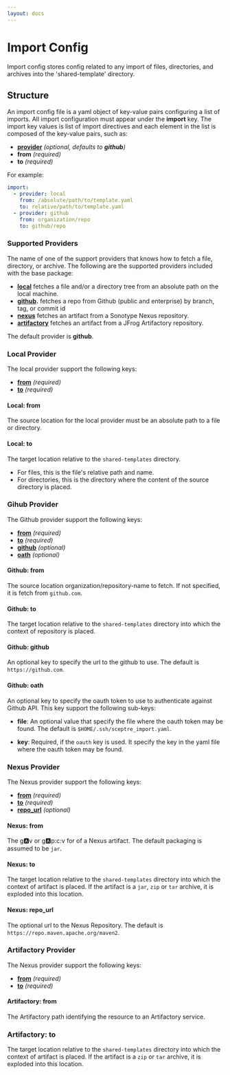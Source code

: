 ```yaml
---
layout: docs
---
```


# Import Config

Import config stores config related to any import of files, directories, and archives into the 'shared-template' directory.

## Structure

An import config file is a yaml object of key-value pairs configuring a list of imports. 
All import configuration must appear under the **import** key. The import key values is 
list of import directives and each element in the list is composed of the key-value pairs, such as:
- **[provider](#supported-providers)** *(optional, defaults to **github**)*
- **from** *(required)*
- **to** *(required)*

For example:

```yaml
import:
  - provider: local
    from: /absolute/path/to/template.yaml
    to: relative/path/to/template.yaml
  - provider: github
    from: organization/repo
    to: github/repo
```

### Supported Providers

The name of one of the support providers that knows how to fetch a file, directory, or archive.
The following are the supported providers included with the base package:
* **[local](#local-provider)** fetches a file and/or a directory tree from an absolute path on the local machine.
* **[github](#github-provider).** fetches a repo from Github (public and enterprise) by branch, tag, or commit id
* **[nexus](#nexus-provider)** fetches an artifact from a Sonotype Nexus repository.
* **[artifactory](#artifactory-provider)** fetches an artifact from a JFrog Artifactory repository.

The default provider is **github**.

### Local Provider
The local provider support the following keys:
* **[from](#local-from)** *(required)*
* **[to](#local-to)** *(required)*

#### Local: from
The source location for the local provider must be an absolute path to a file or directory.

#### Local: to
The target location relative to the ``shared-templates`` directory.
* For files, this is the file's relative path and name.
* For directories, this is the directory where the content of the source directory is placed.


### Gihub Provider
The Github provider support the following keys:
* **[from](#github-from)** *(required)*
* **[to](#github-to)** *(required)*
* **[github](#github-github)** *(optional)*
* **[oath](#github-oath)** *(optional)*

#### Github: from
The source location organization/repository-name to fetch. If not specified, it is fetch from ``github.com``.

#### Github: to
The target location relative to the ``shared-templates`` directory into which the context of repository is placed.

#### Github: github
An optional key to specify the url to the github to use. The default is ``https://github.com``.

#### Github: oath
An optional key to specify the oauth token to use to authenticate against Github API. This key support the following sub-keys:

* **file**:
An optional value that specify the file where the oauth token may be found. The default is ``$HOME/.ssh/sceptre_import.yaml``.

* **key**: Required, if the ``oauth`` key is used. It specify the key in the yaml file where the oauth token may be found.


### Nexus Provider
The Nexus provider support the following keys:
* **[from](#nexus-from)** *(required)*
* **[to](#nexus-to)** *(required)*
* **[repo_url](#nexus-repo_url)** *(optional)*

#### Nexus: from
The g:a:v or g:a:p:c:v for of a Nexus artifact. The default packaging is assumed to be ``jar``.

#### Nexus: to
The target location relative to the ``shared-templates`` directory into which the context of artifact is placed. If the artifact is a ``jar``, ``zip`` or ``tar`` archive, it is exploded into this location.

#### Nexus: repo_url
The optional url to the Nexus Repository. The default is ``https://repo.maven.apache.org/maven2``.

### Artifactory Provider
The Nexus provider support the following keys:
* **[from](#artifactory-from)** *(required)*
* **[to](#artifactory-to)** *(required)*

#### Artifactory: from
The Artifactory path identifying the resource to an Artifactory service.

### Artifactory: to
The target location relative to the ``shared-templates`` directory into which the context of artifact is placed. If the artifact is a ``zip`` or ``tar`` archive, it is exploded into this location.